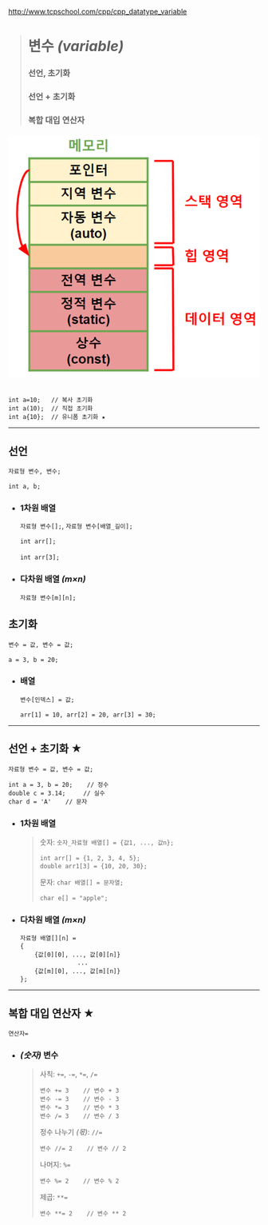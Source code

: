 http://www.tcpschool.com/cpp/cpp_datatype_variable
># 변수 *(variable)*
>
>### 선언, 초기화
>### 선언 + 초기화
>### 복합 대입 연산자
###### <img src = 'img/변수.png'>
```
int a=10;   // 복사 초기화
int a(10);  // 직접 초기화
int a{10};  // 유니폼 초기화 ★
```
---

## 선언
`자료형 변수, 변수;`
```
int a, b;
```

+ ### 1차원 배열
  `자료형 변수[];`, `자료형 변수[배열_길이];`
  ```
  int arr[];
  
  int arr[3];
  ```
+ ### 다차원 배열 *(m×n)*
  `자료형 변수[m][n];`

## 초기화
`변수 = 값, 변수 = 값;`
```
a = 3, b = 20;
```

+ ### 배열
  `변수[인덱스] = 값;`
  ```
  arr[1] = 10, arr[2] = 20, arr[3] = 30;
  ```
  
---

## 선언 + 초기화 ★
`자료형 변수 = 값, 변수 = 값;`
```
int a = 3, b = 20;    // 정수
double c = 3.14;     // 실수
char d = 'A'    // 문자
```

+ ### 1차원 배열
  >숫자: `숫자_자료형 배열[] = {값1, ..., 값n};`
  >```
  >int arr[] = {1, 2, 3, 4, 5};
  >double arr1[3] = {10, 20, 30};
  >```
  >
  >문자: `char 배열[] = 문자열;`
  >```
  >char e[] = "apple";
  >```

+ ### 다차원 배열 *(m×n)*
    ```
    자료형 배열[][n] =
    {
        {값[0][0], ..., 값[0][n]}
                    ...
        {값[m][0], ..., 값[m][n]}
    };
    ```

---

## 복합 대입 연산자 ★
`연산자=`

+ ### *(숫자)* 변수
  
  >사칙: `+=`, `-=`, `*=`, `/=`
  >```
  >변수 += 3    // 변수 + 3
  >변수 -= 3    // 변수 - 3
  >변수 *= 3    // 변수 * 3
  >변수 /= 3    // 변수 / 3
  >```
  >
  >정수 나누기 *(몫)*: `//=`
  >```
  >변수 //= 2    // 변수 // 2
  >```
  >
  >나머지: `%=`
  >```angular2html
  >변수 %= 2    // 변수 % 2
  >```
  >
  >제곱: `**=`
  >```
  >변수 **= 2    // 변수 ** 2
  >``` 
